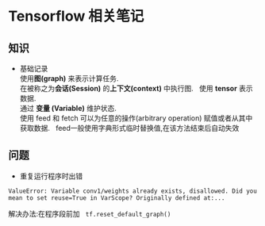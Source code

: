 # Tensorflow 相关笔记
 
## 知识
* 基础记录  
使用**图(graph)** 来表示计算任务.<br>
在被称之为**会话(Session)** 的**上下文(context)** 中执行图.  
使用 **tensor** 表示数据.  
通过 **变量 (Variable)** 维护状态.  
使用 feed 和 fetch 可以为任意的操作(arbitrary operation) 赋值或者从其中获取数据.   
feed一般使用字典形式临时替换值,在该方法结束后自动失效
## 问题
* 重复运行程序时出错  
```shell
ValueError: Variable conv1/weights already exists, disallowed. Did you mean to set reuse=True in VarScope? Originally defined at:...
```
解决办法:在程序段前加  
`tf.reset_default_graph()`
